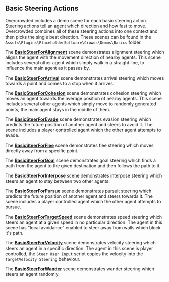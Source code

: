 ## Basic Steering Actions

Overcrowded includes a demo scene for each basic steering action. Steering actions tell an agent which direction and how fast to move. Overcrowded combines all of these steering actions into one context and then picks the single best direction. These scenes can be found in the `Assets\Plugins\PlaceholderSoftware\Crowds\Demos\Basics` folder.

The **[BasicSteerForAlignment](../../Reference/Steering/SteerForAlignment)** scene demonstrates alignment steering which aligns the agent with the movement direction of nearby agents. This scene includes several other agent which simply walk in a straight line, to influence the main agent as it passes by.

The **[BasicSteerForArrival](../../Reference/Steering/SteerForArrival)** scene demonstrates arrival steering which moves towards a point and comes to a stop when it arrives.

The **[BasicSteerForCohesion](../../Reference/Steering/SteerForCohesion)** scene demonstrates cohesion steering which moves an agent towards the average position of nearby agents. This scene includes several other agents which simply move to randomly generated points, the main agent stays in the middle of them.

The **[BasicSteerForEvade](../../Reference/Steering/SteerForEvade)** scene demonstrates evasion steering which predicts the future position of another agent and steers to avoid it. The scene includes a player controlled agent which the other agent attempts to evade.

The **[BasicSteerForFlee](../../Reference/Steering/SteerForFlee)** scene demonstrates flee steering which moves directly away from a specific point.

The **[BasicSteerForGoal](../../Reference/Steering/SteerForGoal)** scene demonstrates goal steering which finds a path from the agent to the given destination and then follows the path to it.

The **[BasicSteerForInterpose](../../Reference/Steering/SteerForInterpose)** scene demonstrates interpose steering which steers an agent to stay between two other agents.

The **[BasicSteerForPursue](../../Reference/Steering/SteerForPursue)** scene demonstrates pursuit steering which predicts the future position of another agent and steers towards it. The scene includes a player controlled agent which the other agent attempts to pursue.

The **[BasicSteerForTargetSpeed](../../Reference/Steering/SteerForTargetSpeed)** scene demonstrates speed steering which steers an agent at a given speed in no particular direction. The agent in this scene has "local avoidance" enabled to steer away from walls which block it's path.

The **[BasicSteerForVelocity](../../Reference/Steering/SteerForVelocity)** scene demonstrates velocity steering which steers an agent in a specific direction. The agent in this scene is player controlled, the `Steer User Input` script copies the velocity into the `TargetVelocity Steering` behaviour.

The **[BasicSteerForWander](../../Reference/Steering/SteerForWander)** scene demonstrates wander steering which steers an agent randomly.